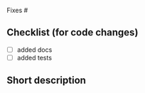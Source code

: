 Fixes #

## Checklist (for code changes)

- [ ] added docs
- [ ] added tests

## Short description

<!-- add a short description of your changes so the reviewer knows what you intended to do -->
